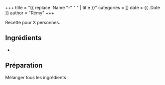 +++
title = "{{ replace .Name "-" " " | title }}"
categories = []
date = {{ .Date }}
author = "Rémy"
+++

Recette pour X personnes.

<!--more-->
## Ingrédients

* 

## Préparation

Mélanger tous les ingrédients
